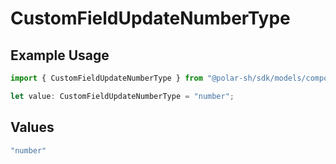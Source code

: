 # CustomFieldUpdateNumberType

## Example Usage

```typescript
import { CustomFieldUpdateNumberType } from "@polar-sh/sdk/models/components";

let value: CustomFieldUpdateNumberType = "number";
```

## Values

```typescript
"number"
```